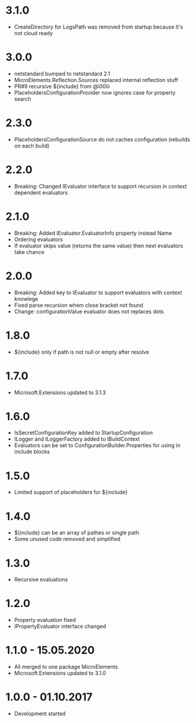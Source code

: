 # 3.1.0
- CreateDirectory for LogsPath was removed from startup because it's not cloud ready

# 3.0.0
- netstandard bumped to netstandard 2.1
- MicroElements.Reflection.Sources replaced internal reflection stuff
- PR#9 recursive ${include} from @i00lii
- PlaceholdersConfigurationProvider now ignores case for property search 

# 2.3.0
- PlaceholdersConfigurationSource do not caches configuration (rebuilds on each build)

# 2.2.0
- Breaking: Changed IEvaluator interface to support recursion in context dependent evaluators

# 2.1.0
- Breaking: Added IEvaluator.EvaluatorInfo property instead Name
- Ordering evaluators
- If evaluator skips value (returns the same value) then next evaluators take chance

# 2.0.0
- Breaking: Added key to IEvaluator to support evaluators with context knowlege
- Fixed parse recursion whem close bracket not found
- Change: configurationValue evaluator does not replaces dots

# 1.8.0
- ${include} only if path is not null or empty after resolve

# 1.7.0
- Microsoft.Extensions updated to 3.1.3

# 1.6.0
- IsSecretConfigurationKey added to StartupConfiguration
- ILogger and ILoggerFactory added to IBuildContext
- Evaluators can be set to ConfigurationBuilder.Properties for using in include blocks

# 1.5.0
- Limited support of placeholders for ${include}

# 1.4.0
- ${include} can be an array of pathes or single path
- Some unused code removed and simplified

# 1.3.0
- Recursive evaluations

# 1.2.0
- Property evaluation fixed
- IPropertyEvaluator interface changed

# 1.1.0 - 15.05.2020
- All merged to one package MicroElements
- Microsoft.Extensions updated to 3.1.0

# 1.0.0 - 01.10.2017
- Development started
